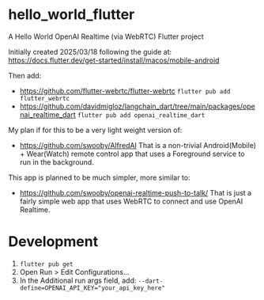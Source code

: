 # hello_world_flutter

A Hello World OpenAI Realtime (via WebRTC) Flutter project

Initially created 2025/03/18 following the guide at:
https://docs.flutter.dev/get-started/install/macos/mobile-android

Then add:
* https://github.com/flutter-webrtc/flutter-webrtc
  `flutter pub add flutter_webrtc`
* https://github.com/davidmigloz/langchain_dart/tree/main/packages/openai_realtime_dart
  `flutter pub add openai_realtime_dart`

My plan if for this to be a very light weight version of:
* https://github.com/swooby/AlfredAI
That is a non-trivial Android(Mobile) + Wear(Watch) remote control app that
uses a Foreground service to run in the background.

This app is planned to be much simpler, more similar to:
* https://github.com/swooby/openai-realtime-push-to-talk/
That is just a fairly simple web app that uses WebRTC to connect and use
OpenAI Realtime. 

# Development

1. `flutter pub get`
2. Open Run > Edit Configurations...
3. In the Additional run args field, add: `--dart-define=OPENAI_API_KEY="your_api_key_here"`
